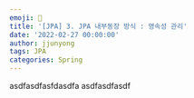 ```yaml
---
emoji: 🧢
title: '[JPA] 3. JPA 내부동장 방식 : 영속성 관리'
date: '2022-02-27 00:00:00'
author: jjunyong
tags: JPA
categories: Spring
---
```


asdfasdfasfdasdfa
asdfasdfasdf
